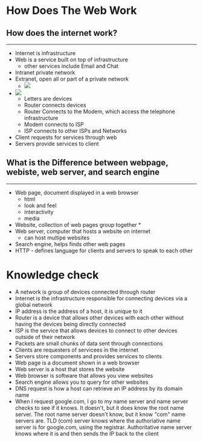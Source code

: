 # How Does The Web Work
## How does the internet work?
---
* Internet is infrastructure
* Web is a service built on top of infrastructure
    * other services include Email and Chat
* Intranet private network
* Extranet, open all or part of a private network
    * ![](https://developer.mozilla.org/en-US/docs/Learn/Common_questions/How_does_the_Internet_work/internet-schema-8.png)
* ![](https://developer.mozilla.org/en-US/docs/Learn/Common_questions/How_does_the_Internet_work/internet-schema-7.png)
    * Letters are devices
    * Router connects devices
    * Router Connects to the Modem, which access the telephone infrastructure
    * Modem connects to ISP
    * ISP connects to other ISPs and Networks
* Client requests for services through web
* Servers provide services to client

## What is the Difference between webpage, webiste, web server, and search engine
---
* Web page, document displayed in a web browser
    * html
    * look and feel
    * interactivity
    * media
* Website, collection of web pages group together
    * 
* Web server, computer that hosts a website on internet
    * can host multipe websites
* Search engine, helps finds other web pages
* HTTP - defines language for clients and servers to speak to each other

# Knowledge check

* A network is group of devices connected through router 
* Internet is the infrastructure responsible for connecting devices via a global network
* IP address is the address of a host, it is unique to it
* Router is a device that allows other devices with each other without having the devices being directly connected
* ISP is the service that allows devices to connect to other devices outside of their network
* Packets are small chunks of data sent through connections
* Clients are requesters of servicees in the internet
* Servers store components and provides services to clients
* Web page is a document shown in a web browser
* Web server is a host that stores the website
* Web browser is software that allows you view websites
* Search engine allows you to query for other websites
* DNS request is how a host can retrieve an IP address by its domain name
* When I request google.com, I go to my name server and name server checks to see if it knows. It doesn't, but it does know the root name server. The root name server doesn't know, but it know "com" name  servers are. TLD (com) server knows where the authoriative name server is for google.com, using the registrar. Authoritative name server knows where it is and then sends the IP back to the client